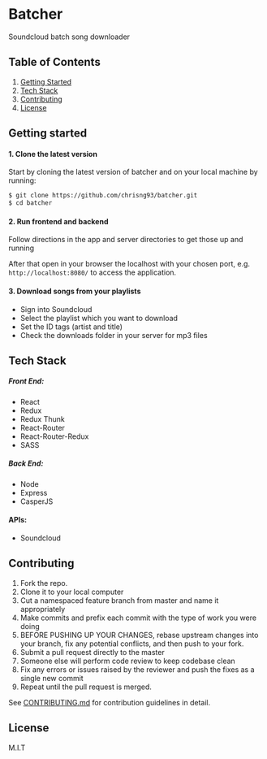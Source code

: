 # Batcher

Soundcloud batch song downloader

## Table of Contents

1. [Getting Started](#Getting-Started)
2. [Tech Stack](#Tech-Stack)
3. [Contributing](#Contributing)
4. [License](#License)


## Getting started

#### 1. Clone the latest version

  Start by cloning the latest version of batcher and on your local machine by running:

  ```sh
  $ git clone https://github.com/chrisng93/batcher.git
  $ cd batcher
  ```

#### 2. Run frontend and backend

  Follow directions in the app and server directories to get those up and running

  After that open in your browser the localhost with your chosen port, e.g. ``` http://localhost:8080/ ``` to access the application.

#### 3. Download songs from your playlists

  - Sign into Soundcloud
  - Select the playlist which you want to download
  - Set the ID tags (artist and title)
  - Check the downloads folder in your server for mp3 files


## Tech Stack

##### Front End:
- React
- Redux
- Redux Thunk
- React-Router
- React-Router-Redux
- SASS

##### Back End:
- Node
- Express
- CasperJS

#### APIs:
- Soundcloud


## Contributing

  1. Fork the repo.
  2. Clone it to your local computer
  3. Cut a namespaced feature branch from master and name it appropriately
  4. Make commits and prefix each commit with the type of work you were doing
  5. BEFORE PUSHING UP YOUR CHANGES, rebase upstream changes into your branch, fix any potential conflicts, and then push to your fork.
  6. Submit a pull request directly to the master
  7. Someone else will perform code review to keep codebase clean
  8. Fix any errors or issues raised by the reviewer and push the fixes as a single new commit
  9. Repeat until the pull request is merged.

See [CONTRIBUTING.md](CONTRIBUTING.md) for contribution guidelines in detail.


## License

M.I.T
